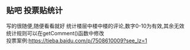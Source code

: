 ## 贴吧 投票贴统计  
 写的很随便,随便看看就好
 统计楼层中楼中楼的评论,数字0-10为有效,其余无效   
 统计规则可以在getComment()函数中修改  
 投票案例:https://tieba.baidu.com/p/7508610009?see_lz=1  
  